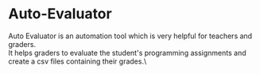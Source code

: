 # Auto-Evaluator
Auto Evaluator is an automation tool which is very helpful for teachers and graders.\
It helps graders to evaluate the student's programming assignments and create a csv files containing their grades.\
